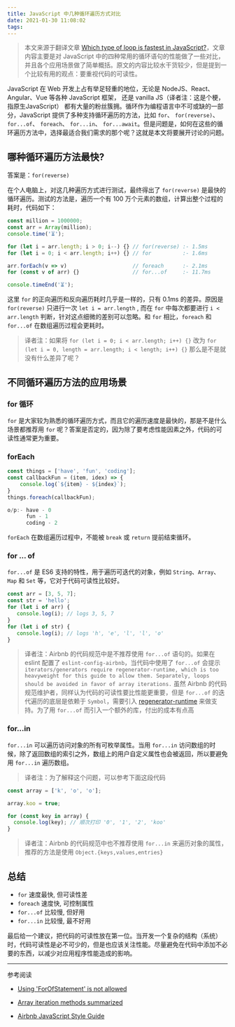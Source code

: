 ```yaml
---
title: JavaScript 中几种循环遍历方式对比 
date: 2021-01-30 11:08:02
tags:
---
```


> 本文来源于翻译文章 [Which type of loop is fastest in JavaScript?](https://medium.com/javascript-in-plain-english/which-type-of-loop-is-fastest-in-javascript-ec834a0f21b9)，文章内容主要是对 JavaScript 中的四种常用的循环语句的性能做了一些对比，并且各个应用场景做了简单概括。原文的内容比较水干货较少，但是提到一个比较有用的观点：要重视代码的可读性。

JavaScript 在 Web 开发上占有举足轻重的地位，无论是 NodeJS、React、Angular、Vue 等各种 JavaScript 框架， 还是 vanilla JS（译者注：这是个梗，指原生JavaScript） 都有大量的粉丝簇拥。循环作为编程语言中不可或缺的一部分，JavaScript 提供了多种支持循环遍历的方法，比如 `for`、 `for(reverse)`、 `for...of`、 `foreach`、  `for...in`、  `for...await`。但是问题是，如何在这些的循环遍历方法中，选择最适合我们需求的那个呢？这就是本文将要展开讨论的问题。

## 哪种循环遍历方法最快?

答案是：`for(reverse)`

在个人电脑上，对这几种遍历方式进行测试，最终得出了 `for(reverse)` 是最快的循环遍历。测试的方法是，遍历一个有 100 万个元素的数组，计算出整个过程的耗时，代码如下：

```js
const million = 1000000; 
const arr = Array(million);
console.time('⏳');

for (let i = arr.length; i > 0; i--) {} // for(reverse) :- 1.5ms
for (let i = 0; i < arr.length; i++) {} // for          :- 1.6ms

arr.forEach(v => v)                     // foreach      :- 2.1ms
for (const v of arr) {}                 // for...of     :- 11.7ms

console.timeEnd('⏳');
```

这里 `for` 的正向遍历和反向遍历耗时几乎是一样的，只有 0.1ms 的差异。原因是 `for(reverse)` 只进行一次 `let i = arr.length` , 而在 `for` 中每次都要进行 `i < arr.length` 判断，针对这点细微的差别可以忽略。和 `for` 相比，`foreach` 和 `for...of` 在数组遍历过程会更耗时。

> 译者注：如果将 `for (let i = 0; i < arr.length; i++) {}` 改为 `for (let i = 0, length = arr.length; i < length; i++) {}` 那么是不是就没有什么差异了呢？


## 不同循环遍历方法的应用场景

### for 循环

`for` 是大家较为熟悉的循环遍历方式，而且它的遍历速度是最快的，那是不是什么场景都推荐用 `for` 呢？答案是否定的，因为除了要考虑性能因素之外，代码的可读性通常更为重要。

### forEach

```js
const things = ['have', 'fun', 'coding'];
const callbackFun = (item, idex) => {
    console.log(`${item} - ${index}`);
}
things.foreach(callbackFun); 

o/p:- have - 0
      fun - 1
      coding - 2
```

`forEach` 在数组遍历过程中，不能被 `break` 或 `return` 提前结束循环。

### for ... of

`for...of` 是 ES6 支持的特性，用于遍历可迭代的对象，例如 `String`、`Array`、`Map` 和 `Set` 等，它对于代码可读性比较好。

```js
const arr = [3, 5, 7];
const str = 'hello';
for (let i of arr) {
   console.log(i); // logs 3, 5, 7
}
for (let i of str) {
   console.log(i); // logs 'h', 'e', 'l', 'l', 'o'
}
```

> 译者注：Airbnb 的代码规范中是不推荐使用 `for...of` 语句的。如果在 eslint 配置了 `eslint-config-airbnb`，当代码中使用了 `for...of` 会提示 `iterators/generators require regenerator-runtime, which is too heavyweight for this guide to allow them. Separately, loops should be avoided in favor of array iterations.` 虽然 Airbnb 的代码规范维护者，同样认为代码的可读性要比性能更重要，但是 `for...of` 的迭代遍历的底层是依赖于 `Symbol`，需要引入 [regenerator-runtime](https://www.npmjs.com/package/regenerator-runtime) 来做支持。为了用 `for...of` 而引入一个额外的库，付出的成本有点高

### for...in

`for...in` 可以遍历访问对象的所有可枚举属性。当用 `for...in` 访问数组的时候，除了返回数组的索引之外，数组上的用户自定义属性也会被返回，所以要避免用 `for...in` 遍历数组。

> 译者注：为了解释这个问题，可以参考下面这段代码

```js
const array = ['k', 'o', 'o'];

array.koo = true;

for (const key in array) {
  console.log(key); // 顺次打印 '0', '1', '2', 'koo'
}
```

> 译者注：Airbnb 的代码规范中也不推荐使用 `for...in` 来遍历对象的属性，推荐的方法是使用 `Object.{keys,values,entries}`


## 总结
- `for` 速度最快, 但可读性差
- `foreach` 速度快, 可控制属性
- `for...of` 比较慢, 但好用
- `for...in` 比较慢, 最不好用

最后给一个建议，把代码的可读性放在第一位。当开发一个复杂的结构（系统）时，代码可读性是必不可少的，但是也应该关注性能。尽量避免在代码中添加不必要的东西，以减少对应用程序性能造成的影响。

---

参考阅读

- [Using 'ForOfStatement' is not allowed](https://github.com/airbnb/javascript/issues/1271)

- [Array iteration methods summarized](https://gist.github.com/ljharb/58faf1cfcb4e6808f74aae4ef7944cff)

- [Airbnb JavaScript Style Guide](https://github.com/airbnb/javascript)